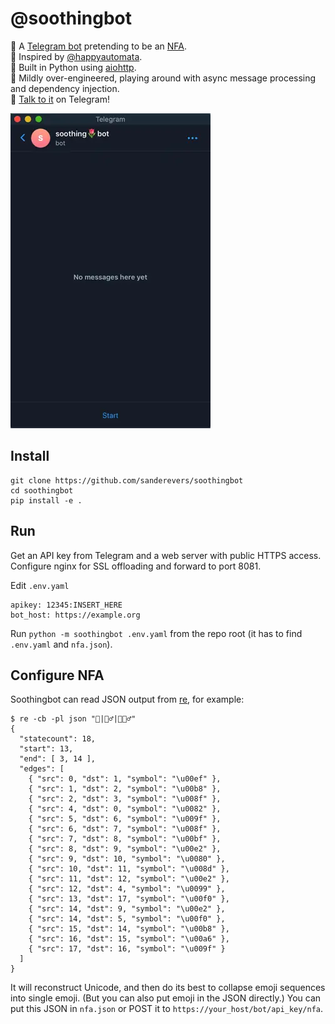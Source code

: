 # @soothingbot

🤖 A [Telegram bot](https://core.telegram.org/bots) pretending to be an [NFA](nfa.json).<br>
🙏 Inspired by [@happyautomata](https://twitter.com/happyautomata).<br>
🐍 Built in Python using [aiohttp](https://docs.aiohttp.org/en/stable/).<br>
🔧 Mildly over-engineered, playing around with async message processing and dependency injection.<br>
💬 [Talk to it](https://t.me/soothingbot) on Telegram!

![soothingbot in action](soothingbot.webp)

## Install

    git clone https://github.com/sanderevers/soothingbot
    cd soothingbot
    pip install -e .
     
## Run

Get an API key from Telegram and a web server with public HTTPS access.
Configure nginx for SSL offloading and forward to port 8081.

Edit `.env.yaml`

    apikey: 12345:INSERT_HERE
    bot_host: https://example.org

Run `python -m soothingbot .env.yaml` from the repo root (it has to find `.env.yaml` and `nfa.json`).

## Configure NFA

Soothingbot can read JSON output from [re](https://github.com/katef/libfsm), for example:

    $ re -cb -pl json "🦸|🦸‍♂️|🦸🏿‍♂️"
    {
      "statecount": 18,
      "start": 13,
      "end": [ 3, 14 ],
      "edges": [
        { "src": 0, "dst": 1, "symbol": "\u00ef" },
        { "src": 1, "dst": 2, "symbol": "\u00b8" },
        { "src": 2, "dst": 3, "symbol": "\u008f" },
        { "src": 4, "dst": 0, "symbol": "\u0082" },
        { "src": 5, "dst": 6, "symbol": "\u009f" },
        { "src": 6, "dst": 7, "symbol": "\u008f" },
        { "src": 7, "dst": 8, "symbol": "\u00bf" },
        { "src": 8, "dst": 9, "symbol": "\u00e2" },
        { "src": 9, "dst": 10, "symbol": "\u0080" },
        { "src": 10, "dst": 11, "symbol": "\u008d" },
        { "src": 11, "dst": 12, "symbol": "\u00e2" },
        { "src": 12, "dst": 4, "symbol": "\u0099" },
        { "src": 13, "dst": 17, "symbol": "\u00f0" },
        { "src": 14, "dst": 9, "symbol": "\u00e2" },
        { "src": 14, "dst": 5, "symbol": "\u00f0" },
        { "src": 15, "dst": 14, "symbol": "\u00b8" },
        { "src": 16, "dst": 15, "symbol": "\u00a6" },
        { "src": 17, "dst": 16, "symbol": "\u009f" }
      ]
    }
 
 It will reconstruct Unicode, and then do its best to collapse emoji
 sequences into single emoji. (But you can also put emoji in the JSON directly.)
 You can put this JSON in `nfa.json` or POST it to
 `https://your_host/bot/api_key/nfa`.
  

